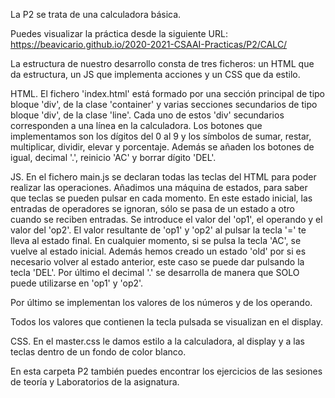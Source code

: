
La P2 se trata de una calculadora básica.

Puedes visualizar la práctica desde la siguiente URL: https://beavicario.github.io/2020-2021-CSAAI-Practicas/P2/CALC/

La estructura de nuestro desarrollo consta de tres ficheros: un HTML que da estructura, un JS que implementa acciones y un CSS que da estilo.

HTML.
El fichero 'index.html' está formado por una sección principal de tipo bloque 'div', de la clase 'container' y varias secciones secundarios de tipo bloque 'div', de la clase 'line'. Cada uno de estos 'div' secundarios corresponden a una línea en la calculadora. 
Los botones que implementamos son los dígitos del 0 al 9 y los símbolos de sumar, restar, multiplicar, dividir, elevar y porcentaje.
Además se añaden los botones de igual, decimal '.', reinicio 'AC' y borrar dígito 'DEL'.

JS.
En el fichero main.js se declaran todas las teclas del HTML para poder realizar las operaciones.
Añadimos una máquina de estados, para saber que teclas se pueden pulsar en cada momento. En este estado inicial, las entradas de operadores se ignoran, sólo se pasa de un estado a otro cuando se reciben entradas. Se introduce el valor del 'op1', el operando y el valor del 'op2'. El valor resultante de 'op1' y 'op2' al pulsar la tecla '=' te lleva al estado final.
En cualquier momento, si se pulsa la tecla 'AC', se vuelve al estado inicial. 
Además hemos creado un estado 'old' por si es necesario volver al estado anterior, este caso se puede dar pulsando la tecla 'DEL'.
Por último el decimal '.' se desarrolla de manera que SOLO puede utilizarse en 'op1' y 'op2'.

Por último se implementan los valores de los números y de los operando.

Todos los valores que contienen la tecla pulsada se visualizan en el display.

CSS.
En el master.css le damos estilo a la calculadora, al display y a las teclas dentro de un fondo de color blanco.

En esta carpeta P2 también puedes encontrar los ejercicios de las sesiones de teoría y Laboratorios de la asignatura.